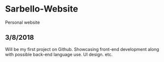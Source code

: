 # Sarbello-Website
Personal website 


3/8/2018
------------------------------------------------------------------------------------------------------------------------------
Will be my first project on Github. Showcasing front-end development along with possible back-end language use. UI design. etc.
